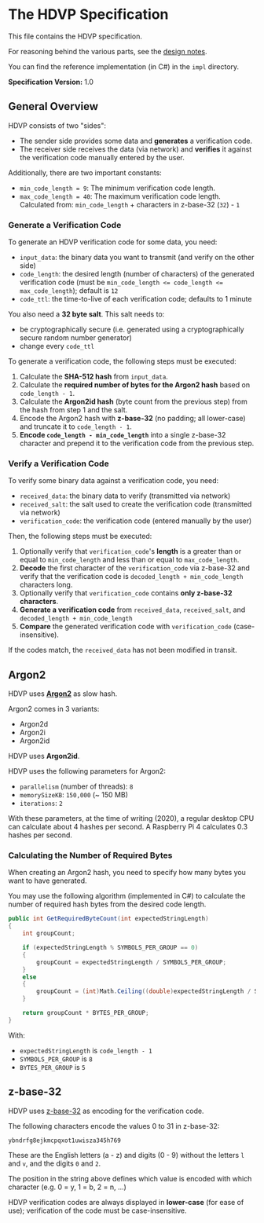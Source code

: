 # The HDVP Specification

This file contains the HDVP specification.

For reasoning behind the various parts, see the [design notes](README.md).

You can find the reference implementation (in C#) in the `impl` directory.

**Specification Version:** 1.0

## General Overview

HDVP consists of two "sides":

* The sender side provides some data and **generates** a verification code.
* The receiver side receives the data (via network) and **verifies** it against the verification code manually entered by the user.

Additionally, there are two important constants:

* `min_code_length = 9`: The minimum verification code length.
* `max_code_length = 40`: The maximum verification code length. Calculated from: `min_code_length` + characters in z-base-32 (`32`) - `1`

### Generate a Verification Code

To generate an HDVP verification code for some data, you need:

* `input_data`: the binary data you want to transmit (and verify on the other side)
* `code_length`: the desired length (number of characters) of the generated verification code (must be `min_code_length <= code_length <= max_code_length`); default is `12`
* `code_ttl`: the time-to-live of each verification code; defaults to 1 minute

You also need a **32 byte salt**. This salt needs to:

* be cryptographically secure (i.e. generated using a cryptographically secure random number generator)
* change every `code_ttl`

To generate a verification code, the following steps must be executed:

1. Calculate the **SHA-512 hash** from `input_data`.
1. Calculate the **required number of bytes for the Argon2 hash** based on `code_length - 1`.
1. Calculate the **Argon2id hash** (byte count from the previous step) from the hash from step 1 and the salt.
1. Encode the Argon2 hash with **z-base-32** (no padding; all lower-case) and truncate it to `code_length - 1`.
1. **Encode `code_length - min_code_length`** into a single z-base-32 character and prepend it to the verification code from the previous step.

### Verify a Verification Code

To verify some binary data against a verification code, you need:

* `received_data`: the binary data to verify (transmitted via network)
* `received_salt`: the salt used to create the verification code (transmitted via network)
* `verification_code`: the verification code (entered manually by the user)

Then, the following steps must be executed:

1. Optionally verify that `verification_code`'s **length** is a greater than or equal to `min_code_length` and less than or equal to `max_code_length`.
1. **Decode** the first character of the `verification_code` via z-base-32 and verify that the verification code is `decoded_length + min_code_length` characters long.
1. Optionally verify that `verification_code` contains **only z-base-32 characters**.
1. **Generate a verification code** from `received_data`, `received_salt`, and `decoded_length + min_code_length`
1. **Compare** the generated verification code with `verification_code` (case-insensitive).

If the codes match, the `received_data` has not been modified in transit.

## Argon2

HDVP uses **[Argon2](https://en.wikipedia.org/wiki/Argon2)** as slow hash.

Argon2 comes in 3 variants:

* Argon2d
* Argon2i
* Argon2id

HDVP uses **Argon2id**.

HDVP uses the following parameters for Argon2:

* `parallelism` (number of threads): `8`
* `memorySizeKB`: `150,000` (~ 150 MB)
* `iterations`: `2`

With these parameters, at the time of writing (2020), a regular desktop CPU can calculate about 4 hashes per second. A Raspberry Pi 4 calculates 0.3 hashes per second.

### Calculating the Number of Required Bytes

When creating an Argon2 hash, you need to specify how many bytes you want to have generated.

You may use the following algorithm (implemented in C#) to calculate the number of required hash bytes from the desired code length.

```c#
public int GetRequiredByteCount(int expectedStringLength)
{
    int groupCount;

    if (expectedStringLength % SYMBOLS_PER_GROUP == 0)
    {
        groupCount = expectedStringLength / SYMBOLS_PER_GROUP;
    }
    else
    {
        groupCount = (int)Math.Ceiling((double)expectedStringLength / SYMBOLS_PER_GROUP);
    }

    return groupCount * BYTES_PER_GROUP;
}
```

With:

* `expectedStringLength` is `code_length - 1`
* `SYMBOLS_PER_GROUP` is `8`
* `BYTES_PER_GROUP` is `5`

## z-base-32

HDVP uses [z-base-32](http://philzimmermann.com/docs/human-oriented-base-32-encoding.txt) as encoding for the verification code.

The following characters encode the values 0 to 31 in z-base-32:

    ybndrfg8ejkmcpqxot1uwisza345h769

These are the English letters (a - z) and digits (0 - 9) without the letters `l` and `v`, and the digits `0` and `2`.

The position in the string above defines which value is encoded with which character (e.g. 0 = y, 1 = b, 2 = n, ...)

HDVP verification codes are always displayed in **lower-case** (for ease of use); verification of the code must be case-insensitive.
